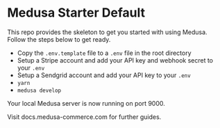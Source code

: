 # Medusa Starter Default

This repo provides the skeleton to get you started with using Medusa. Follow the steps below to get ready.

- Copy the `.env.template` file to a `.env` file in the root directory
- Setup a Stripe account and add your API key and webhook secret to your `.env`
- Setup a Sendgrid account and add your API key to your `.env`
- `yarn`
- `medusa develop`


Your local Medusa server is now running on port 9000. 

Visit docs.medusa-commerce.com for further guides.

